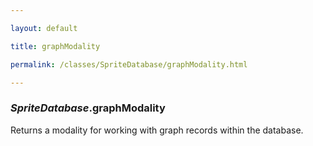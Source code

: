 ```yaml
---

layout: default

title: graphModality

permalink: /classes/SpriteDatabase/graphModality.html

---
```


### _SpriteDatabase_.graphModality

Returns a modality for working with graph records within the database.

